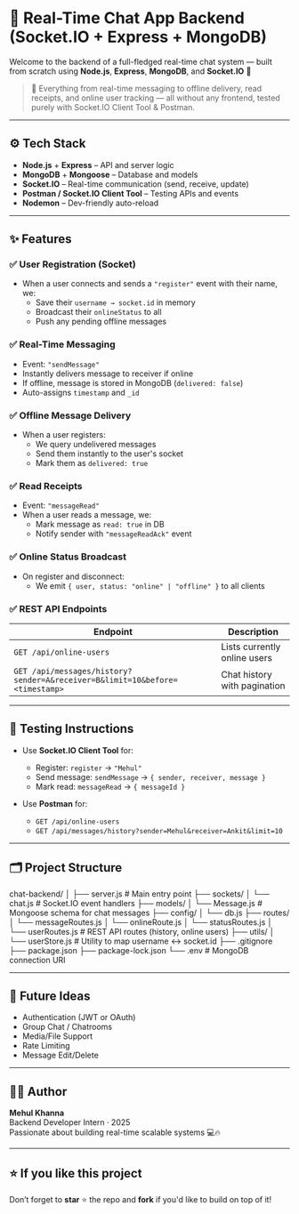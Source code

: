 # 💬 Real-Time Chat App Backend (Socket.IO + Express + MongoDB)

Welcome to the backend of a full-fledged real-time chat system — built from scratch using **Node.js**, **Express**, **MongoDB**, and **Socket.IO** 🚀

> 📢 Everything from real-time messaging to offline delivery, read receipts, and online user tracking — all without any frontend, tested purely with Socket.IO Client Tool & Postman.

---

## ⚙️ Tech Stack

- **Node.js** + **Express** – API and server logic
- **MongoDB** + **Mongoose** – Database and models
- **Socket.IO** – Real-time communication (send, receive, update)
- **Postman / Socket.IO Client Tool** – Testing APIs and events
- **Nodemon** – Dev-friendly auto-reload

---

## ✨ Features

### ✅ User Registration (Socket)
- When a user connects and sends a `"register"` event with their name, we:
  - Save their `username → socket.id` in memory
  - Broadcast their `onlineStatus` to all
  - Push any pending offline messages

### ✅ Real-Time Messaging
- Event: `"sendMessage"`
- Instantly delivers message to receiver if online
- If offline, message is stored in MongoDB (`delivered: false`)
- Auto-assigns `timestamp` and `_id`

### ✅ Offline Message Delivery
- When a user registers:
  - We query undelivered messages
  - Send them instantly to the user's socket
  - Mark them as `delivered: true`

### ✅ Read Receipts
- Event: `"messageRead"`
- When a user reads a message, we:
  - Mark message as `read: true` in DB
  - Notify sender with `"messageReadAck"` event

### ✅ Online Status Broadcast
- On register and disconnect:
  - We emit `{ user, status: "online" | "offline" }` to all clients

### ✅ REST API Endpoints

| Endpoint                | Description                          |
|-------------------------|--------------------------------------|
| `GET /api/online-users` | Lists currently online users         |
| `GET /api/messages/history?sender=A&receiver=B&limit=10&before=<timestamp>` | Chat history with pagination |

---

## 🧪 Testing Instructions

- Use **Socket.IO Client Tool** for:
  - Register: `register` → `"Mehul"`
  - Send message: `sendMessage` → `{ sender, receiver, message }`
  - Mark read: `messageRead` → `{ messageId }`

- Use **Postman** for:
  - `GET /api/online-users`
  - `GET /api/messages/history?sender=Mehul&receiver=Ankit&limit=10`

---

## 🗂️ Project Structure

chat-backend/
│
├── server.js        # Main entry point
├── sockets/
│ └── chat.js        # Socket.IO event handlers
├── models/
│ └── Message.js     # Mongoose schema for chat messages
├── config/
│ └── db.js 
├── routes/
│ └── messageRoutes.js
│ └── onlineRoute.js
│ └── statusRoutes.js
│ └── userRoutes.js      # REST API routes (history, online users)
├── utils/
│ └── userStore.js # Utility to map username ↔ socket.id
├── .gitignore
├── package.json
├── package-lock.json
└── .env # MongoDB connection URI

---

## 🧠 Future Ideas

- Authentication (JWT or OAuth)
- Group Chat / Chatrooms
- Media/File Support
- Rate Limiting
- Message Edit/Delete

---

## 🧑‍💻 Author

**Mehul Khanna**  
Backend Developer Intern · 2025  
Passionate about building real-time scalable systems 💻🔥

---

## ⭐️ If you like this project

Don’t forget to **star** ⭐ the repo and **fork** if you'd like to build on top of it!

